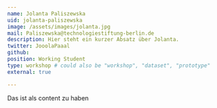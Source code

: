 ```yaml
---
name: Jolanta Paliszewska
uid: jolanta-paliszewska
image: /assets/images/jolanta.jpg
mail: Paliszewska@technologiestiftung-berlin.de
description: Hier steht ein kurzer Absatz über Jolanta.
twitter: JooolaPaaal
github:
position: Working Student
type: workshop # could also be "workshop", "dataset", "prototype"
external: true

---
```



Das ist als content zu haben
